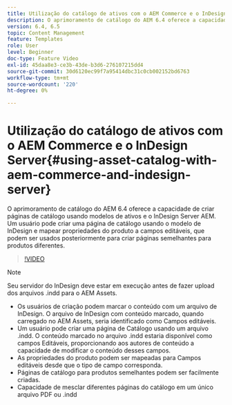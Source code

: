 ```yaml
---
title: Utilização do catálogo de ativos com o AEM Commerce e o InDesign Server
description: O aprimoramento de catálogo do AEM 6.4 oferece a capacidade de criar páginas de catálogo usando modelos de ativos e o InDesign Server AEM.  Um usuário pode criar uma página de catálogo usando o modelo de InDesign e mapear propriedades do produto a campos editáveis, que podem ser usados posteriormente para criar páginas semelhantes para produtos diferentes.
version: 6.4, 6.5
topic: Content Management
feature: Templates
role: User
level: Beginner
doc-type: Feature Video
exl-id: 45daa8e3-ce3b-43de-b3d6-276107215dd4
source-git-commit: 30d6120ec99f7a95414dbc31c0cb002152bd6763
workflow-type: tm+mt
source-wordcount: '220'
ht-degree: 0%

---
```


# Utilização do catálogo de ativos com o AEM Commerce e o InDesign Server{#using-asset-catalog-with-aem-commerce-and-indesign-server}

O aprimoramento de catálogo do AEM 6.4 oferece a capacidade de criar páginas de catálogo usando modelos de ativos e o InDesign Server AEM.  Um usuário pode criar uma página de catálogo usando o modelo de InDesign e mapear propriedades do produto a campos editáveis, que podem ser usados posteriormente para criar páginas semelhantes para produtos diferentes.

>[!VIDEO](https://video.tv.adobe.com/v/22540?quality=12&learn=on)

>[!NOTE]
>
>Seu servidor do InDesign deve estar em execução antes de fazer upload dos arquivos \.indd para o AEM Assets.

* Os usuários de criação podem marcar o conteúdo com um arquivo de InDesign. O arquivo de InDesign com conteúdo marcado, quando carregado no AEM Assets, seria identificado como Campos editáveis.
* Um usuário pode criar uma página de Catálogo usando um arquivo \.indd. O conteúdo marcado no arquivo \.indd estaria disponível como campos Editáveis, proporcionando aos autores de conteúdo a capacidade de modificar o conteúdo desses campos.
* As propriedades do produto podem ser mapeadas para Campos editáveis desde que o tipo de campo corresponda.
* Páginas de catálogo para produtos semelhantes podem ser facilmente criadas.
* Capacidade de mesclar diferentes páginas do catálogo em um único arquivo PDF ou \.indd
